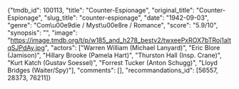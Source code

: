 {"tmdb_id": 100113, "title": "Counter-Espionage", "original_title": "Counter-Espionage", "slug_title": "counter-espionage", "date": "1942-09-03", "genre": "Com\u00e9die / Myst\u00e8re / Romance", "score": "5.9/10", "synopsis": "", "image": "https://image.tmdb.org/t/p/w185_and_h278_bestv2/twxeePxROX7bTRoj1altqSJPdAy.jpg", "actors": ["Warren William (Michael Lanyard)", "Eric Blore (Jamison)", "Hillary Brooke (Pamela Hart)", "Thurston Hall (Insp. Crane)", "Kurt Katch (Gustav Soessel)", "Forrest Tucker (Anton Schugg)", "Lloyd Bridges (Waiter/Spy)"], "comments": [], "recommandations_id": [56557, 28373, 76211]}